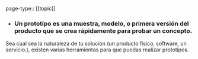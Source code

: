 page-type:: [[topic]]
- ### Un prototipo es una muestra, modelo, o primera versión del producto que se crea rápidamente para probar un concepto.

Sea cual sea la naturaleza de tu solución (un producto físico, software, un servicio.), existen varias herramientas para que puedas realizar prototipos.



